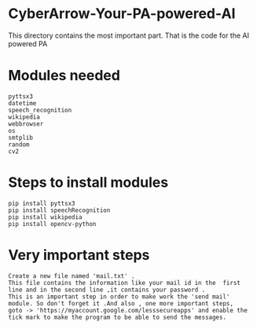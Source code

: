 # CyberArrow-Your-PA-powered-AI  
This directory contains the most important part. That is the code for the AI powered PA
# Modules needed
    pyttsx3 
    datetime
    speech_recognition 
    wikipedia
    webbrowser   
    os
    smtplib
    random 
    cv2  
# Steps to install modules

    pip install pyttsx3 
    pip install speechRecognition
    pip install wikipedia
    pip install opencv-python
# Very important steps
    Create a new file named 'mail.txt' . 
    This file contains the information like your mail id in the  first line and in the second line ,it contains your password .
    This is an important step in order to make work the 'send mail' module. So don't forget it .And also , one more important steps, 
    goto -> 'https://myaccount.google.com/lesssecureapps' and enable the tick mark to make the program to be able to send the messages.
 
  
